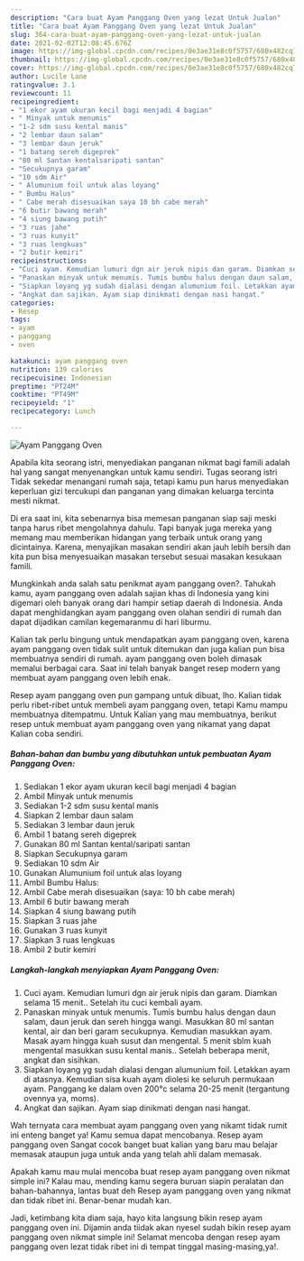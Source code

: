 ```yaml
---
description: "Cara buat Ayam Panggang Oven yang lezat Untuk Jualan"
title: "Cara buat Ayam Panggang Oven yang lezat Untuk Jualan"
slug: 364-cara-buat-ayam-panggang-oven-yang-lezat-untuk-jualan
date: 2021-02-02T12:08:45.676Z
image: https://img-global.cpcdn.com/recipes/0e3ae31e8c0f5757/680x482cq70/ayam-panggang-oven-foto-resep-utama.jpg
thumbnail: https://img-global.cpcdn.com/recipes/0e3ae31e8c0f5757/680x482cq70/ayam-panggang-oven-foto-resep-utama.jpg
cover: https://img-global.cpcdn.com/recipes/0e3ae31e8c0f5757/680x482cq70/ayam-panggang-oven-foto-resep-utama.jpg
author: Lucile Lane
ratingvalue: 3.1
reviewcount: 11
recipeingredient:
- "1 ekor ayam ukuran kecil bagi menjadi 4 bagian"
- " Minyak untuk menumis"
- "1-2 sdm susu kental manis"
- "2 lembar daun salam"
- "3 lembar daun jeruk"
- "1 batang sereh digeprek"
- "80 ml Santan kentalsaripati santan"
- "Secukupnya garam"
- "10 sdm Air"
- " Alumunium foil untuk alas loyang"
- " Bumbu Halus"
- " Cabe merah disesuaikan saya 10 bh cabe merah"
- "6 butir bawang merah"
- "4 siung bawang putih"
- "3 ruas jahe"
- "3 ruas kunyit"
- "3 ruas lengkuas"
- "2 butir kemiri"
recipeinstructions:
- "Cuci ayam. Kemudian lumuri dgn air jeruk nipis dan garam. Diamkan selama 15 menit.. Setelah itu cuci kembali ayam."
- "Panaskan minyak untuk menumis. Tumis bumbu halus dengan daun salam, daun jeruk dan sereh hingga wangi. Masukkan 80 ml santan kental, air dan beri garam secukupnya. Kemudian masukkan ayam. Masak ayam hingga kuah susut dan mengental. 5 menit sblm kuah mengental masukkan susu kental manis.. Setelah beberapa menit, angkat dan sisihkan."
- "Siapkan loyang yg sudah dialasi dengan alumunium foil. Letakkan ayam di atasnya. Kemudian sisa kuah ayam diolesi ke seluruh permukaan ayam. Panggang ke dalam oven 200°c selama 20-25 menit (tergantung ovennya ya, moms)."
- "Angkat dan sajikan. Ayam siap dinikmati dengan nasi hangat."
categories:
- Resep
tags:
- ayam
- panggang
- oven

katakunci: ayam panggang oven 
nutrition: 139 calories
recipecuisine: Indonesian
preptime: "PT24M"
cooktime: "PT49M"
recipeyield: "1"
recipecategory: Lunch

---
```



![Ayam Panggang Oven](https://img-global.cpcdn.com/recipes/0e3ae31e8c0f5757/680x482cq70/ayam-panggang-oven-foto-resep-utama.jpg)

Apabila kita seorang istri, menyediakan panganan nikmat bagi famili adalah hal yang sangat menyenangkan untuk kamu sendiri. Tugas seorang istri Tidak sekedar menangani rumah saja, tetapi kamu pun harus menyediakan keperluan gizi tercukupi dan panganan yang dimakan keluarga tercinta mesti nikmat.

Di era  saat ini, kita sebenarnya bisa memesan panganan siap saji meski tanpa harus ribet mengolahnya dahulu. Tapi banyak juga mereka yang memang mau memberikan hidangan yang terbaik untuk orang yang dicintainya. Karena, menyajikan masakan sendiri akan jauh lebih bersih dan kita pun bisa menyesuaikan masakan tersebut sesuai masakan kesukaan famili. 



Mungkinkah anda salah satu penikmat ayam panggang oven?. Tahukah kamu, ayam panggang oven adalah sajian khas di Indonesia yang kini digemari oleh banyak orang dari hampir setiap daerah di Indonesia. Anda dapat menghidangkan ayam panggang oven olahan sendiri di rumah dan dapat dijadikan camilan kegemaranmu di hari liburmu.

Kalian tak perlu bingung untuk mendapatkan ayam panggang oven, karena ayam panggang oven tidak sulit untuk ditemukan dan juga kalian pun bisa membuatnya sendiri di rumah. ayam panggang oven boleh dimasak memalui berbagai cara. Saat ini telah banyak banget resep modern yang membuat ayam panggang oven lebih enak.

Resep ayam panggang oven pun gampang untuk dibuat, lho. Kalian tidak perlu ribet-ribet untuk membeli ayam panggang oven, tetapi Kamu mampu membuatnya ditempatmu. Untuk Kalian yang mau membuatnya, berikut resep untuk membuat ayam panggang oven yang nikamat yang dapat Kalian coba sendiri.

<!--inarticleads1-->

##### Bahan-bahan dan bumbu yang dibutuhkan untuk pembuatan Ayam Panggang Oven:

1. Sediakan 1 ekor ayam ukuran kecil bagi menjadi 4 bagian
1. Ambil  Minyak untuk menumis
1. Sediakan 1-2 sdm susu kental manis
1. Siapkan 2 lembar daun salam
1. Sediakan 3 lembar daun jeruk
1. Ambil 1 batang sereh digeprek
1. Gunakan 80 ml Santan kental/saripati santan
1. Siapkan Secukupnya garam
1. Sediakan 10 sdm Air
1. Gunakan  Alumunium foil untuk alas loyang
1. Ambil  Bumbu Halus:
1. Ambil  Cabe merah disesuaikan (saya: 10 bh cabe merah)
1. Ambil 6 butir bawang merah
1. Siapkan 4 siung bawang putih
1. Siapkan 3 ruas jahe
1. Gunakan 3 ruas kunyit
1. Siapkan 3 ruas lengkuas
1. Ambil 2 butir kemiri




<!--inarticleads2-->

##### Langkah-langkah menyiapkan Ayam Panggang Oven:

1. Cuci ayam. Kemudian lumuri dgn air jeruk nipis dan garam. Diamkan selama 15 menit.. Setelah itu cuci kembali ayam.
1. Panaskan minyak untuk menumis. Tumis bumbu halus dengan daun salam, daun jeruk dan sereh hingga wangi. Masukkan 80 ml santan kental, air dan beri garam secukupnya. Kemudian masukkan ayam. Masak ayam hingga kuah susut dan mengental. 5 menit sblm kuah mengental masukkan susu kental manis.. Setelah beberapa menit, angkat dan sisihkan.
1. Siapkan loyang yg sudah dialasi dengan alumunium foil. Letakkan ayam di atasnya. Kemudian sisa kuah ayam diolesi ke seluruh permukaan ayam. Panggang ke dalam oven 200°c selama 20-25 menit (tergantung ovennya ya, moms).
1. Angkat dan sajikan. Ayam siap dinikmati dengan nasi hangat.




Wah ternyata cara membuat ayam panggang oven yang nikamt tidak rumit ini enteng banget ya! Kamu semua dapat mencobanya. Resep ayam panggang oven Sangat cocok banget buat kalian yang baru mau belajar memasak ataupun juga untuk anda yang telah ahli dalam memasak.

Apakah kamu mau mulai mencoba buat resep ayam panggang oven nikmat simple ini? Kalau mau, mending kamu segera buruan siapin peralatan dan bahan-bahannya, lantas buat deh Resep ayam panggang oven yang nikmat dan tidak ribet ini. Benar-benar mudah kan. 

Jadi, ketimbang kita diam saja, hayo kita langsung bikin resep ayam panggang oven ini. Dijamin anda tiidak akan nyesel sudah bikin resep ayam panggang oven nikmat simple ini! Selamat mencoba dengan resep ayam panggang oven lezat tidak ribet ini di tempat tinggal masing-masing,ya!.

